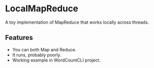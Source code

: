 # LocalMapReduce
A toy implementation of MapReduce that works locally across threads. 

## Features
* You can both Map and Reduce.
* It runs, probably poorly.
* Working example in WordCountCLI project.

